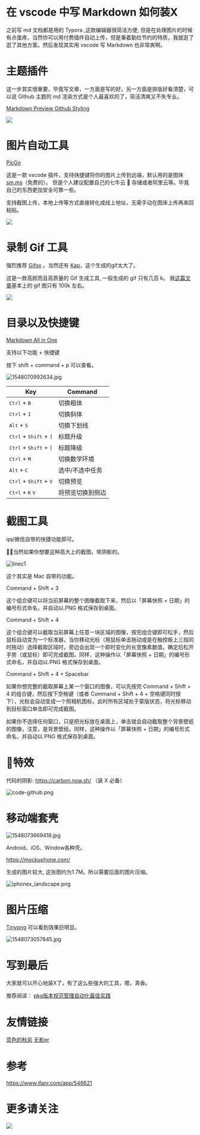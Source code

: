 # 在 vscode 中写 Markdown 如何装X

之前写 md 文档都是用的 Typora ,这款编辑器很简洁方便, 但是在处理图片的时候有点蛋疼，当然你可以用付费插件自动上传，但是秉着勤俭节约的特质，我就逛了逛了其他方案。然后发现其实用 vscode 写 Markdown 也非常爽啊。

# 主题插件

这一步其实很重要，毕竟写文章，一方面是写的好，另一方面是排版好看清楚，可以说 Github 主题的 md 渲染方式是个人最喜欢的了，简洁清爽又不失专业。

[Markdown Preview Github Styling](https://marketplace.visualstudio.com/items?itemName=bierner.markdown-preview-github-styles)

![](https://s3.qiufengh.com/blog/1568533451215.png)

# 图片自动工具

[PicGo](https://marketplace.visualstudio.com/items?itemName=Spades.vs-picgo)

这是一款 vscode 插件，支持快捷键将你的图片上传到远端，默认用的是图床 [sm.ms](https://sm.ms/)（免费的）。 但是个人建议配置自己的七牛云  存储或者阿里云等。毕竟自己的东西更加安全可靠一些。

支持截图上传，本地上传等方式直接转化成线上地址，无需手动在图床上传再来回粘贴。

![](https://s3.qiufengh.com/blog/1568533450833.gif)

# 录制 Gif 工具

强烈推荐 [Gifox](https://gifox.io/) 。当然还有 [Kap](https://getkap.co/)，这个生成的gif太大了。

这是一款高颜而且高质量的 Gif 生成工具, 一般生成的 gif 只有几百 k。 我[这篇文章](https://juejin.im/post/5c4454146fb9a04a0164a289)基本上的 gif 图只有 100k 左右。

![](https://s3.qiufengh.com/blog/1568533450950.png)

# 目录以及快捷键

[Markdown All in One](https://marketplace.visualstudio.com/items?itemName=yzhang.markdown-all-in-one)

支持以下功能 + 快捷键

按下 shift + command + p 可以查看。

![1548070992634.jpg](https://s3.qiufengh.com/blog/1568533450911.jpg)



| Key                                               | Command          |
| ------------------------------------------------- | ---------------- |
| <kbd>Ctrl</kbd> + <kbd>B</kbd>                    | 切换粗体         |
| <kbd>Ctrl</kbd> + <kbd>I</kbd>                    | 切换斜体         |
| <kbd>Alt</kbd> + <kbd>S</kbd>                     | 切换下划线       |
| <kbd>Ctrl</kbd> + <kbd>Shift</kbd> + <kbd>]</kbd> | 标题升级         |
| <kbd>Ctrl</kbd> + <kbd>Shift</kbd> + <kbd>[</kbd> | 标题降级         |
| <kbd>Ctrl</kbd> + <kbd>M</kbd>                    | 切换数学环境     |
| <kbd>Alt</kbd> + <kbd>C</kbd>                     | 选中/不选中任务  |
| <kbd>Ctrl</kbd> + <kbd>Shift</kbd> + <kbd>V</kbd> | 切换预览         |
| <kbd>Ctrl</kbd> + <kbd>K</kbd> <kbd>V</kbd>       | 将预览切换到侧边 |

# 截图工具

qq/微信自带的快捷功能即可。

当然如果你想要这种高大上的截图，带阴影的。

![linec1](https://s3.qiufengh.com/blog/1568533450896.png)

这个其实是 Mac 自带的功能。

Command + Shift + 3

这个组合键可以将当前屏幕的整个图像截取下来，然后以「屏幕快照 + 日期」的编号形式命名，并自动以.PNG 格式保存到桌面。

Command + Shift + 4

这个组合键可以截取当前屏幕上任意一块区域的图像，按完组合键即可松手，然后鼠标自动变为一个标准器，当你移动光标（用鼠标单击拖动或是在触控板上三指同时拖动）选择截取区域时，旁边会出现一个即时变化的长宽像素数值，确定后松开手势（或鼠标）即可完成截图。同样，这种操作以「屏幕快照 + 日期」的编号形式命名，并自动以.PNG 格式保存到桌面。

Command + Shift + 4 + Spacebar

如果你想完整的截取屏幕上某一个窗口的图像，可以先按完 Command + Shift + 4 的组合键，然后按下空格键（或者 Command + Shift + 4 + 空格键同时按下），光标会自动变成一个照相机图标，此时所有区域处于蒙版状态，将光标移动到目标窗口单击即可完成截图。

如果你不选择任何窗口，只是把光标放在桌面上，单击就会自动截取整个背景壁纸的图像，注意，是背景壁纸。同样，这种操作以「屏幕快照 + 日期」的编号形式命名，并自动以.PNG 格式保存到桌面。


# 特效

代码的阴影: https://carbon.now.sh/ （装 X 必备）

![code-github.png](https://s3.qiufengh.com/blog/1568533451280.png)


# 移动端套壳

![1548073669419.jpg](https://s3.qiufengh.com/blog/1568533450937.jpg)

Android、iOS、Window各种壳。

https://mockuphone.com/

生成的图片较大, 这张图约为1.7M。所以需要后面的图片压缩。

![iphonex_landscape.png](https://s3.qiufengh.com/blog/1568533451144.png)



# 图片压缩

[Tinypng](https://tinypng.com/)  可以看到效果巨明显。

![1548073057845.jpg](https://s3.qiufengh.com/blog/1568533450939.jpg)


# 写到最后

大家就可以开心地装X了，有了这么些强大的工具，嗯，真香。

推荐阅读： [pkg版本规范管理自动化最佳实践](https://juejin.im/post/5c4454146fb9a04a0164a289)

# 友情链接

[蓝色的秋风](https://github.com/hua1995116) [无影er](https://github.com/renjie1996)

# 参考

https://www.ifanr.com/app/546621

# 更多请关注

![](https://s3.qiufengh.com/blog/1688055012ff10bc.jpg)